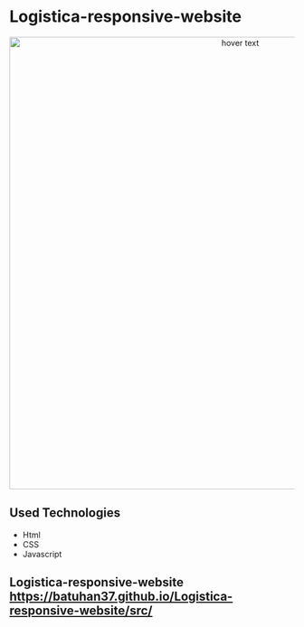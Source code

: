 # Logistica-responsive-website



<p align="center">
  <a href="https://batuhan37.github.io/responsive-portfolio-website/">
  <img src="https://www.hizliresim.com/2zzmrcx" width="800px" title="hover text">
  </a>
</p>

## Used Technologies

* Html
* CSS
* Javascript

##  Logistica-responsive-website https://batuhan37.github.io/Logistica-responsive-website/src/

